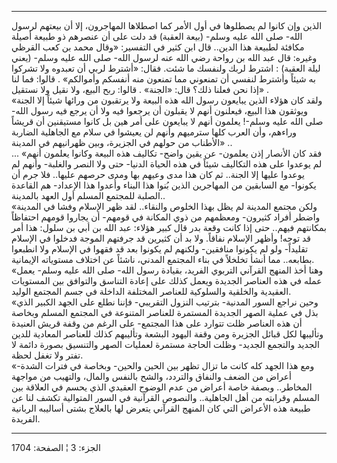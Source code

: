 ------------------------------------------------------------------------

الذين وإن كانوا لم يصطلوها في أول الأمر كما اصطلاها المهاجرون، إلا أن
بيعتهم لرسول الله- صلى الله عليه وسلم- (بيعة العقبة) قد دلت على أن
عنصرهم ذو طبيعة أصيلة مكافئة لطبيعة هذا الدين.. قال ابن كثير في التفسير:
«وقال محمد بن كعب القرظي وغيره: قال عبد الله بن رواحة رضي الله عنه لرسول
الله- صلى الله عليه وسلم- (يعني ليلة العقبة) : اشترط لربك ولنفسك ما شئت.
فقال: «أشترط لربي أن تعبدوه ولا تشركوا به شيئاً وأشترط لنفسي أن تمنعوني
مما تمنعون منه أنفسكم وأموالكم» . قالوا: فما لنا إذا نحن فعلنا ذلك؟ قال:
«الجنة» . قالوا: ربح البيع، ولا نقيل ولا نستقيل» .  
«ولقد كان هؤلاء الذين يبايعون رسول الله هذه البيعة ولا يرتقبون من ورائها
شيئاً إلا الجنة ويوثقون هذا البيع، فيعلنون أنهم لا يقبلون أن يرجعوا فيه
ولا أن يرجع فيه رسول الله- صلى الله عليه وسلم-! يعلمون أنهم لا يبايعون
على أمر هين بل كانوا مستيقنين أن قريشاً وراءهم، وأن العرب كلها سترميهم
وأنهم لن يعيشوا في سلام مع الجاهلية الضاربة الأطناب من حولهم في الجزيرة،
وبين ظهرانيهم في المدينة» ..  
... «فقد كان الأنصار إذن يعلمون- عن يقين واضح- تكاليف هذه البيعة وكانوا
يعلمون أنهم لم يوعدوا على هذه التكاليف شيئاً في هذه الحياة الدنيا- حتى
ولا النصر والغلبة- وأنهم لم يوعدوا عليها إلا الجنة.. ثم كان هذا مدى
وعيهم بها ومدى حرصهم عليها.. فلا جرم أن يكونوا- مع السابقين من المهاجرين
الذين بُنوا هذا البناء وأُعدوا هذا الإعداد- هم القاعدة الصلبة للمجتمع
المسلم أول العهد بالمدينة..  
«ولكن مجتمع المدينة لم يظل بهذا الخلوص والنقاء.. لقد ظهر الإسلام وفشا في
المدينة واضطر أفراد كثيرون- ومعظمهم من ذوي المكانة في قومهم- أن يجاروا
قومهم احتفاظاً بمكانتهم فيهم.. حتى إذا كانت وقعة بدر قال كبير هؤلاء: عبد
الله بن أبي بن سلول: هذا أمر قد توجه! وأظهر الإسلام نفاقاً. ولا بد أن
كثيرين قد جرفتهم الموجة فدخلوا في الإسلام تقليداً- ولو لم يكونوا منافقين-
ولكنهم لم يكونوا بعد قد فقهوا في الإسلام ولا انطبعوا بطابعه.. مما أنشأ
تخلخلاً في بناء المجتمع المدني، ناشئاً عن اختلاف مستوياته الإيمانية.  
«وهنا أخذ المنهج القرآني التربوي الفريد، بقيادة رسول الله- صلى الله عليه
وسلم- يعمل عمله في هذه العناصر الجديدة ويعمل كذلك على إعادة التناسق
والتوافق بين المستويات العقيدية والخلقية والسلوكية للعناصر المختلفة
الداخلة في جسم المجتمع الوليد.  
«وحين نراجع السور المدنية- بترتيب النزول التقريبي- فإننا نطلع على الجهد
الكبير الذي بذل في عملية الصهر الجديدة المستمرة للعناصر المتنوعة في
المجتمع المسلم وبخاصة أن هذه العناصر ظلت تتوارد على هذا المجتمع- على
الرغم من وقفة قريش العنيدة وتأليبها لكل قبائل الجزيرة ومن وقفة اليهود
البشعة وتأليبهم كذلك للعناصر المعادية للدين الجديد والتجمع الجديد- وظلت
الحاجة مستمرة لعمليات الصهر والتنسيق بصورة دائمة لا تفتر ولا تغفل
لحظة.  
«ومع هذا الجهد كله كانت ما تزال تظهر بين الحين والحين- وبخاصة في فترات
الشدة- أعراض من الضعف والنفاق والتردد، والشح بالنفس والمال، والتهيب من
مواجهة المخاطر.. وبصفة خاصة أعراض من عدم الوضوح العقيدي الذي يحسم في
العلاقة بين المسلم وقرابته من أهل الجاهلية.. والنصوص القرآنية في السور
المتوالية تكشف لنا عن طبيعة هذه الأعراض التي كان المنهج القرآني يتعرض
لها بالعلاج بشتى أساليبه الربانية الفريدة.

------------------------------------------------------------------------

الجزء: 3 ¦ الصفحة: 1704
